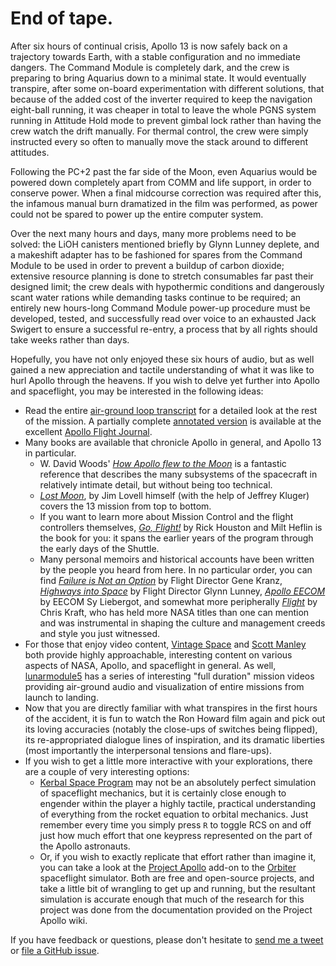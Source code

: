 End of tape.
============

After six hours of continual crisis, Apollo 13 is now safely back on a trajectory towards Earth, with a stable configuration and no immediate dangers. The Command Module is completely dark, and the crew is preparing to bring Aquarius down to a minimal state. It would eventually transpire, after some on-board experimentation with different solutions, that because of the added cost of the inverter required to keep the navigation eight-ball running, it was cheaper in total to leave the whole PGNS system running in Attitude Hold mode to prevent gimbal lock rather than having the crew watch the drift manually. For thermal control, the crew were simply instructed every so often to manually move the stack around to different attitudes.

Following the PC+2 past the far side of the Moon, even Aquarius would be powered down completely apart from COMM and life support, in order to conserve power. When a final midcourse correction was required after this, the infamous manual burn dramatized in the film was performed, as power could not be spared to power up the entire computer system.

Over the next many hours and days, many more problems need to be solved: the LiOH canisters mentioned briefly by Glynn Lunney deplete, and a makeshift adapter has to be fashioned for spares from the Command Module to be used in order to prevent a buildup of carbon dioxide; extensive resource planning is done to stretch consumables far past their designed limit; the crew deals with hypothermic conditions and dangerously scant water rations while demanding tasks continue to be required; an entirely new hours-long Command Module power-up procedure must be developed, tested, and successfully read over voice to an exhausted Jack Swigert to ensure a successful re-entry, a process that by all rights should take weeks rather than days.

Hopefully, you have not only enjoyed these six hours of audio, but as well gained a new appreciation and tactile understanding of what it was like to hurl Apollo through the heavens. If you wish to delve yet further into Apollo and spaceflight, you may be interested in the following ideas:

* Read the entire [air-ground loop transcript](https://www.hq.nasa.gov/alsj/a13/AS13_TEC.PDF) for a detailed look at the rest of the mission. A partially complete [annotated version](https://history.nasa.gov/afj/ap13fj/index.html) is available at the excellent [Apollo Flight Journal](https://history.nasa.gov/afj/index.html).
* Many books are available that chronicle Apollo in general, and Apollo 13 in particular.
    * W. David Woods' [_How Apollo flew to the Moon_](https://www.goodreads.com/book/show/2323178.How_Apollo_Flew_to_the_Moon) is a fantastic reference that describes the many subsystems of the spacecraft in relatively intimate detail, but without being too technical.
    * [_Lost Moon_](https://www.goodreads.com/book/show/193659.Lost_Moon), by Jim Lovell himself (with the help of Jeffrey Kluger) covers the 13 mission from top to bottom.
    * If you want to learn more about Mission Control and the flight controllers themselves, [_Go, Flight!_](https://www.goodreads.com/book/show/25363391-go-flight) by Rick Houston and Milt Heflin is the book for you: it spans the earlier years of the program through the early days of the Shuttle.
    * Many personal memoirs and historical accounts have been written by the people you heard from here. In no particular order, you can find [_Failure is Not an Option_](https://www.goodreads.com/book/show/141499.Failure_is_Not_an_Option) by Flight Director Gene Kranz, [_Highways into Space_](https://www.goodreads.com/book/show/23790450-highways-into-space) by Flight Director Glynn Lunney, [_Apollo EECOM_](https://www.goodreads.com/book/show/2337377.Apollo_EECOM) by EECOM Sy Liebergot, and somewhat more peripherally [_Flight_](https://www.goodreads.com/book/show/141498.Flight) by Chris Kraft, who has held more NASA titles than one can mention and was instrumental in shaping the culture and management creeds and style you just witnessed.
* For those that enjoy video content, [Vintage Space](https://www.youtube.com/channel/UCw95T_TgbGHhTml4xZ9yIqg) and [Scott Manley](https://www.youtube.com/user/szyzyg) both provide highly approachable, interesting content on various aspects of NASA, Apollo, and spaceflight in general. As well, [lunarmodule5](https://www.youtube.com/user/lunarmodule5) has a series of interesting "full duration" mission videos providing air-ground audio and visualization of entire missions from launch to landing.
* Now that you are directly familiar with what transpires in the first hours of the accident, it is fun to watch the Ron Howard film again and pick out its loving accuracies (notably the close-ups of switches being flipped), its re-appropriated dialogue lines of inspiration, and its dramatic liberties (most importantly the interpersonal tensions and flare-ups).
* If you wish to get a little more interactive with your explorations, there are a couple of very interesting options:
    * [Kerbal Space Program](https://kerbalspaceprogram.com/) may not be an absolutely perfect simulation of spaceflight mechanics, but it is certainly close enough to engender within the player a highly tactile, practical understanding of everything from the rocket equation to orbital mechanics. Just remember every time you simply press `R` to toggle RCS on and off just how much effort that one keypress represented on the part of the Apollo astronauts.
    * Or, if you wish to exactly replicate that effort rather than imagine it, you can take a look at the [Project Apollo](http://nassp.sourceforge.net/wiki/Main_Page) add-on to the [Orbiter](http://orbit.medphys.ucl.ac.uk/) spaceflight simulator. Both are free and open-source projects, and take a little bit of wrangling to get up and running, but the resultant simulation is accurate enough that much of the research for this project was done from the documentation provided on the Project Apollo wiki.

If you have feedback or questions, please don't hesitate to [send me a tweet](https://twitter.com/cxlt) or [file a GitHub issue](https://github.com/clint-tseng/apollo13rt/issues).

